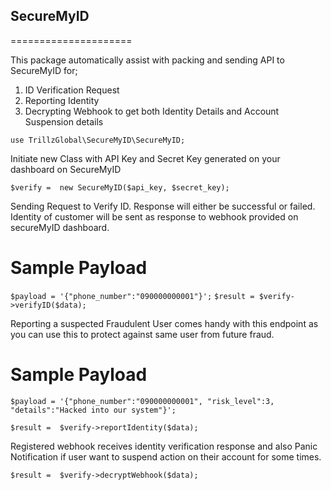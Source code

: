 ## SecureMyID
=====================

This package automatically assist with packing and sending API to SecureMyID for;
1. ID Verification Request
2. Reporting Identity 
3. Decrypting Webhook to get both Identity Details and Account Suspension details



`use TrillzGlobal\SecureMyID\SecureMyID;`

Initiate new Class with API Key and Secret Key generated on your dashboard on SecureMyID

`$verify =  new SecureMyID($api_key, $secret_key);`

Sending Request to Verify ID. Response will either be successful or failed. Identity of customer will be sent as response to webhook provided on secureMyID dashboard.
# Sample Payload
`$payload = '{"phone_number":"090000000001"}';`
`$result = $verify->verifyID($data);`

Reporting a suspected Fraudulent User comes handy with this endpoint as you can use this to protect against same user from future fraud.
# Sample Payload
`$payload = '{"phone_number":"090000000001", "risk_level":3, "details":"Hacked into our system"}';`

`$result =  $verify->reportIdentity($data);`


Registered webhook receives identity verification response and also Panic Notification if user want to suspend action on their account for some times.

`$result =  $verify->decryptWebhook($data);`

